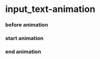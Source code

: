 # input_text-animation

### before animation  
<imd src="images/input-before_animation.PNG" width="600">
  
  
### start animation  
<imd src="images/input-start_animation1.PNG" width="600">
 
<imd src="images/input-start_animation2.PNG" width="600">
  
  
### end animation  
<imd src="images/input-end_animation.PNG" width="600">
